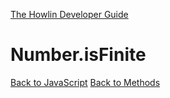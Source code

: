[The Howlin Developer Guide](/index.md)



Number.isFinite
===============

[Back to JavaScript](../index.md)
[Back to Methods](../methods.md)



